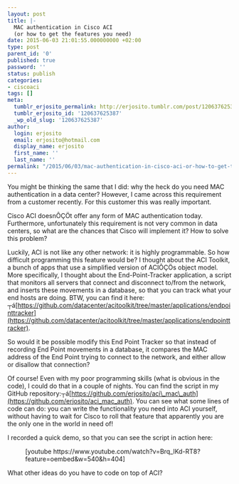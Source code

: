 ```yaml
---
layout: post
title: |-
  MAC authentication in Cisco ACI
  (or how to get the features you need)
date: 2015-06-03 21:01:55.000000000 +02:00
type: post
parent_id: '0'
published: true
password: ''
status: publish
categories:
- ciscoaci
tags: []
meta:
  tumblr_erjosito_permalink: http://erjosito.tumblr.com/post/120637625387/mac-authentication-in-cisco-aci-or-how-to-get-the
  tumblr_erjosito_id: '120637625387'
  _wp_old_slug: '120637625387'
author:
  login: erjosito
  email: erjosito@hotmail.com
  display_name: erjosito
  first_name: ''
  last_name: ''
permalink: "/2015/06/03/mac-authentication-in-cisco-aci-or-how-to-get-the/"
---
```

You might be thinking the same that I did: why the heck do you need MAC authentication in a data center? However, I came across this requirement from a customer recently. For this customer this was really important.

Cisco ACI doesnÔÇÖt offer any form of MAC authentication today. Furthermore, unfortunately this requirement is not very common in data centers, so what are the chances that Cisco will implement it? How to solve this problem?

Luckily, ACI is not like any other network: it is highly programmable. So how difficult programming this feature would be? I thought about the ACI Toolkit, a bunch of apps that use a simplified version of ACIÔÇÖs object model. More specifically, I thought about the End-Point-Tracker application, a script that monitors all servers that connect and disconnect to/from the network, and inserts these movements in a database, so that you can track what your end hosts are doing. BTW, you can find it here: ┬á[https://github.com/datacenter/acitoolkit/tree/master/applications/endpointtracker](https://github.com/datacenter/acitoolkit/tree/master/applications/endpointtracker).

So would it be possible modify this End Point Tracker so that instead of recording End Point movements in a database, it compares the MAC address of the End Point trying to connect to the network, and either allow or disallow that connection?

Of course! Even with my poor programming skills (what is obvious in the code), I could do that in a couple of nights. You can find the script in my GitHub repository:┬á[https://github.com/erjosito/aci\_mac\_auth](https://github.com/erjosito/aci_mac_auth). You can see what some lines of code can do: you can write the functionality you need into ACI yourself, without having to wait for Cisco to roll that feature that apparently you are the only one in the world in need of!

I recorded a quick demo, so that you can see the script in action here:

<figure class="tmblr-embed tmblr-full">[youtube https://www.youtube.com/watch?v=Brq_lKd-RT8?feature=oembed&amp;w=540&amp;h=404]</figure>

What other ideas do you have to code on top of ACI?

